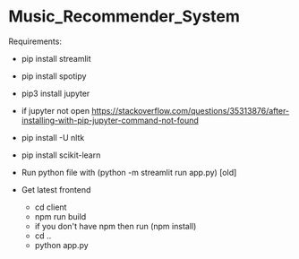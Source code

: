 # Music_Recommender_System

Requirements:
+ pip install streamlit
+ pip install spotipy
+ pip3 install jupyter
+ if jupyter not open https://stackoverflow.com/questions/35313876/after-installing-with-pip-jupyter-command-not-found
+ pip install -U nltk
+ pip install scikit-learn

+ Run python file with (python -m streamlit run app.py) [old]



+ Get latest frontend
  + cd client
  + npm run build
  + if you don't have npm then run (npm install)
  + cd ..
  + python app.py
